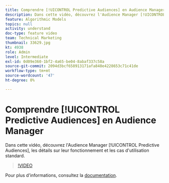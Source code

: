```yaml
---
title: Comprendre [!UICONTROL Predictive Audiences] en Audience Manager
description: Dans cette vidéo, découvrez l'Audience Manager [!UICONTROL Predictive Audiences], les détails sur leur fonctionnement et les cas d'utilisation standard.
feature: Algorithmic Models
topics: null
activity: understand
doc-type: feature video
team: Technical Marketing
thumbnail: 33629.jpg
kt: 4938
role: Admin
level: Intermediate
exl-id: 0d09e360-1bf2-4a65-be04-8abaf337c58a
source-git-commit: 2094d3bcf658913171afa848e4228653c71c41de
workflow-type: tm+mt
source-wordcount: '47'
ht-degree: 0%

---
```


# Comprendre [!UICONTROL Predictive Audiences] en Audience Manager

Dans cette vidéo, découvrez l&#39;Audience Manager [!UICONTROL Predictive Audiences], les détails sur leur fonctionnement et les cas d&#39;utilisation standard.

>[!VIDEO](https://video.tv.adobe.com/v/36662/?quality=12&captions=fre_fr)

Pour plus d’informations, consultez la [documentation](https://experienceleague.adobe.com/docs/audience-manager/user-guide/features/algorithmic-models/predictive-audiences/predictive-audiences.html?lang=fr).
